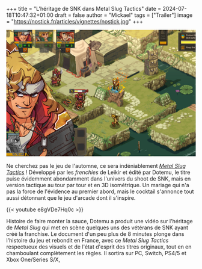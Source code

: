 +++
title = "L'héritage de SNK dans Metal Slug Tactics"
date = 2024-07-18T10:47:32+01:00
draft = false
author = "Mickael"
tags = ["Trailer"]
image = "https://nostick.fr/articles/vignettes/nostick.jpg"
+++

![Metal Slug Tactics](metal-slug-tactics.jpg "")

Ne cherchez pas le jeu de l'automne, ce sera indéniablement *[Metal Slug Tactics](https://metalslugtactics.com)* ! Développé par les *frenchies* de Leikir et édité par Dotemu, le titre puise évidemment abondamment dans l'univers du shoot de SNK, mais en version tactique au tour par tour et en 3D isométrique. Un mariage qui n'a pas la force de l'évidence au premier abord, mais le cocktail s'annonce tout aussi détonnant que le jeu d'arcade dont il s'inspire.

{{< youtube e8gVDe7Hq0c >}} 

Histoire de faire monter la sauce, Dotemu a produit une vidéo sur l'héritage de *Metal Slug* qui met en scène quelques uns des vétérans de SNK ayant créé la franchise. Le document d'un peu plus de 8 minutes plonge dans l'histoire du jeu et rebondit en France, avec ce *Metal Slug Tactics* respectueux des visuels et de l'état d'esprit des titres originaux, tout en en chamboulant complètement les règles. Il sortira sur PC, Switch, PS4/5 et Xbox One/Series S/X,